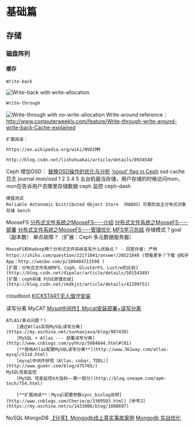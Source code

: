 # 基础篇
## 存储
### 磁盘阵列
#### 缓存
	Write-back
![Write-back with write-allocation](https://upload.wikimedia.org/wikipedia/commons/thumb/c/c2/Write-back_with_write-allocation.svg/640px-Write-back_with_write-allocation.svg.png)

	Write-through
![Write-through with no-write-allocation](https://upload.wikimedia.org/wikipedia/commons/thumb/0/04/Write-through_with_no-write-allocation.svg/2000px-Write-through_with_no-write-allocation.svg.png)
	Write-around
reference：
	http://www.computerweekly.com/feature/Write-through-write-around-write-back-Cache-explained
	
	扩展阅读：
	
	https://en.wikipedia.org/wiki/NVDIMM
	
	http://blog.csdn.net/lishuhuakai/article/details/8934540
	
Ceph
	增加OSD：
		[替换OSD操作的优化与分析](http://www.zphj1987.com/2016/09/19/%E6%9B%BF%E6%8D%A2OSD%E6%93%8D%E4%BD%9C%E7%9A%84%E4%BC%98%E5%8C%96%E4%B8%8E%E5%88%86%E6%9E%90/)
		[‘noout’ flag in Ceph](https://arvimal.blog/2015/05/28/what-does-the-noout-status-on-the-osds-actually-do/)
	ssd cache 日志 journal
	mon/osd 1 2 3 4 5 五台机器当存储，用户存储的时候访问mon，mon在告诉用户去哪里存储数据
	ceph 监控 ceph-dash
	
	硬盘测试
	Reliable Autonomic Distributed Object Store （RADOS）可靠的自主分布式对象存储 bench
	
MooseFS
	[分布式文件系统之MooseFS----介绍](http://nolinux.blog.51cto.com/4824967/1600890)
	[分布式文件系统之MooseFS----部署](http://nolinux.blog.51cto.com/4824967/1601385)
	[分布式文件系统之MooseFS----管理优化](http://nolinux.blog.51cto.com/4824967/1602616)
	[MFS学习总结](http://www.cnblogs.com/oubo/archive/2012/05/04/2482893.html)
	存储模式？goal（副本数）
	单点故障？（扩展：Ceph 多元数据服务器）
	
	MooseFS和Hadoop两个分布式文件系统各有什么优缺点？ - 回答作者: 严林 https://zhihu.com/question/22171041/answer/20521040 (想看更多？下载 @知乎 App：http://weibo.com/p/100404711598 )
	[扩展：分布式文件系统MFS、Ceph、GlusterFS、Lustre的比较](http://blog.csdn.net/dipolar/article/details/50154349)
	[扩展：ceph存储 FUSE原理总结](http://blog.csdn.net/skdkjzz/article/details/42299751)
	
cloudboot
	[KICKSTART无人值守安装](http://www.zyops.com/autoinstall-kickstart)
	
读写分离
	MyCAT
		[Mysql中间件】Mycat安装部署+读写分离](https://segmentfault.com/a/1190000009520414)
	
	ATLAS(单点问题？)
		[通过Atlas实现MySQL读写分离](https://my.oschina.net/sunhaojava/blog/907430)
		[MySQL + Atlas --- 部署读写分离](http://www.cnblogs.com/yyhh/p/5084844.html#l01)
		[**使用Atlas配置MySQL读写分离**](http://www.361way.com/atlas-mysql/5310.html)
		[mysql中间件研究（Atlas，cobar，TDDL）](http://www.guokr.com/blog/475765/)
	MySQL性能监控
		[MySQL 性能监控4大指标——第一部分](http://blog.oneapm.com/apm-tech/754.html)
		
		[**扩展阅读**：Mysql配置参数sync_binlog说明](http://www.cnblogs.com/Cherie/p/3309503.html) [参考2](https://my.oschina.net/u/1433006/blog/1088697)
	

NoSQL
	MongoDB
		[【分享】Mongodb线上真实事故案例](https://cnodejs.org/topic/55c97a997a5d91fa63fe9ce7)
		[Mongodb 实战优化  ](http://snoopyxdy.blog.163.com/blog/static/6011744020157511536993/)
